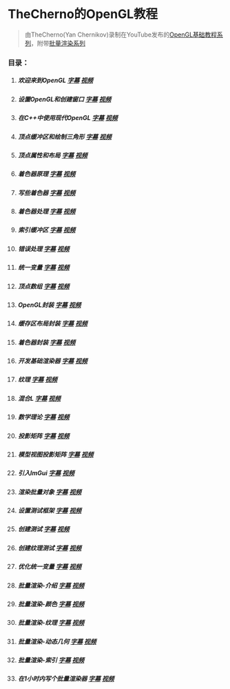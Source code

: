 # TheCherno的OpenGL教程

> 由TheCherno(Yan Chernikov)录制在YouTube发布的[OpenGL基础教程系列](https://www.youtube.com/watch?v=W3gAzLwfIP0&list=PLlrATfBNZ98foTJPJ_Ev03o2oq3-GGOS2)，附带[批量渲染系列](https://www.youtube.com/watch?v=Th4huqR77rI&list=PLlrATfBNZ98f5vZ8nJ6UengEkZUMC4fy5)

### 目录：

01. ##### 欢迎来到OpenGL  [字幕](./subtitles/01.欢迎来到OpenGL.srt)  [视频](https://www.bilibili.com/video/BV1XD4y1v7RY?share_source=copy_web)

02. ##### 设置OpenGL和创建窗口  [字幕](./subtitles/02.设置OpenGL和创建窗口.srt)  [视频](https://www.bilibili.com/video/BV1ae4y177J9?share_source=copy_web)

03. ##### 在C++中使用现代OpenGL  [字幕](./subtitles/03.在C++中使用现代OpenGL.srt)  [视频](https://www.bilibili.com/video/BV1Ni4y1o7Au?p=3&share_source=copy_web)

04. ##### 顶点缓冲区和绘制三角形  [字幕](./subtitles/04.顶点缓冲区和绘制三角形.srt)  [视频](https://www.bilibili.com/video/BV1Ni4y1o7Au?p=4&share_source=copy_web)

05. ##### 顶点属性和布局  [字幕](./subtitles/05.顶点属性和布局.srt)  [视频](https://www.bilibili.com/video/BV1Ni4y1o7Au?p=5&share_source=copy_web)

06. ##### 着色器原理  [字幕](./subtitles/06.着色器原理.srt)  [视频](https://www.bilibili.com/video/BV1Ni4y1o7Au?p=6share_source=copy_web)

07. ##### 写些着色器  [字幕](./subtitles/07.写些着色器.srt)  [视频](https://www.bilibili.com/video/BV1Ni4y1o7Au?p=7&share_source=copy_web)

08. ##### 着色器处理  [字幕](./subtitles/08.着色器处理.srt)  [视频](https://www.bilibili.com/video/BV1Ni4y1o7Au?p=8&share_source=copy_web)

09. ##### 索引缓冲区  [字幕](./subtitles/09.索引缓冲区.srt)  [视频](https://www.bilibili.com/video/BV1Ni4y1o7Au?p=9&share_source=copy_web)

10. ##### 错误处理  [字幕](./subtitles/10.错误处理.srt)  [视频](https://www.bilibili.com/video/BV1Ni4y1o7Au?p=10&share_source=copy_web)

11. ##### 统一变量  [字幕](./subtitles/11.统一变量.srt)  [视频](https://www.bilibili.com/video/BV1Ni4y1o7Au?p=11&share_source=copy_web)

12. ##### 顶点数组  [字幕](./subtitles/12.顶点数组.srt)  [视频](https://www.bilibili.com/video/BV1Ni4y1o7Au?p=12&share_source=copy_web)

13. ##### OpenGL封装  [字幕](./subtitles/13.OpenGL封装.srt)  [视频](https://www.bilibili.com/video/BV1Ni4y1o7Au?p=13&share_source=copy_web)

14. ##### 缓存区布局封装  [字幕](./subtitles/14.缓存区布局封装.srt)  [视频](https://www.bilibili.com/video/BV1Ni4y1o7Au?p=14&share_source=copy_web)

15. ##### 着色器封装  [字幕](./subtitles/15.着色器封装.srt)  [视频](https://www.bilibili.com/video/BV1Ni4y1o7Au?p=15&share_source=copy_web)

16. ##### 开发基础渲染器  [字幕](./subtitles/16.开发基础渲染器.srt)  [视频](https://www.bilibili.com/video/BV1Ni4y1o7Au?p=16&share_source=copy_web)

17. ##### 纹理  [字幕](./subtitles/17.纹理.srt)  [视频](https://www.bilibili.com/video/BV1Ni4y1o7Au?p=17&share_source=copy_web)

18. ##### 混合L  [字幕](./subtitles/18.混合.srt)  [视频](https://www.bilibili.com/video/BV1Ni4y1o7Au?p=18&share_source=copy_web)

19. ##### 数学理论  [字幕](./subtitles/19.数学理论.srt)  [视频](https://www.bilibili.com/video/BV1Ni4y1o7Au?p=19&share_source=copy_web)

20. ##### 投影矩阵  [字幕](./subtitles/20.投影矩阵.srt)  [视频](https://www.bilibili.com/video/BV1Ni4y1o7Au?p=20&share_source=copy_web)

21. ##### 模型视图投影矩阵  [字幕](./subtitles/21.模型视图投影矩阵.srt)  [视频](https://www.bilibili.com/video/BV1Ni4y1o7Au?p=21&share_source=copy_web)

22. ##### 引入ImGui  [字幕](./subtitles/22.引入ImGui.srt)  [视频](https://www.bilibili.com/video/BV1Ni4y1o7Au?p=22&share_source=copy_web)

23. ##### 渲染批量对象  [字幕](./subtitles/23.渲染批量对象.srt)  [视频](https://www.bilibili.com/video/BV1Ni4y1o7Au?p=23&share_source=copy_web)

24. ##### 设置测试框架  [字幕](./subtitles/24.设置测试框架.srt)  [视频](https://www.bilibili.com/video/BV1Ni4y1o7Au?p=24&share_source=copy_web)

25. ##### 创建测试  [字幕](./subtitles/25.创建测试.srt)  [视频](https://www.bilibili.com/video/BV1Ni4y1o7Au?p=25&share_source=copy_web)

26. ##### 创建纹理测试  [字幕](./subtitles/26.创建纹理测试.srt)  [视频](https://www.bilibili.com/video/BV1Ni4y1o7Au?p=26&share_source=copy_web)

27. ##### 优化统一变量  [字幕](./subtitles/27.优化统一变量.srt)  [视频](https://www.bilibili.com/video/BV1Ni4y1o7Au?p=27&share_source=copy_web)

28. ##### 批量渲染-介绍  [字幕](./subtitles/28.批量渲染-介绍.srt)  [视频](https://www.bilibili.com/video/BV1Ni4y1o7Au?p=28&share_source=copy_web)

29. ##### 批量渲染-颜色  [字幕](./subtitles/29.批量渲染-颜色.srt)  [视频](https://www.bilibili.com/video/BV1Ni4y1o7Au?p=29&share_source=copy_web)

30. ##### 批量渲染-纹理  [字幕](./subtitles/30.批量渲染-纹理.srt)  [视频](https://www.bilibili.com/video/BV1Ni4y1o7Au?p=30&share_source=copy_web)

31. ##### 批量渲染-动态几何  [字幕](./subtitles/31.批量渲染-动态几何.srt)  [视频](https://www.bilibili.com/video/BV1wa411T7so?share_source=copy_web)

32. ##### 批量渲染-索引  [字幕](./subtitles/32.批量渲染-索引.srt)  [视频](https://www.bilibili.com/video/BV1Ni4y1o7Au?p=32&share_source=copy_web)

33. ##### 在1小时内写个批量渲染器  [字幕](./subtitles/33.在1小时内写个批量渲染器.srt)  [视频](https://www.bilibili.com/video/BV1NV4y1M7rd?share_source=copy_web)